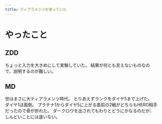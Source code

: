 ```yaml
---
title: ティアラメンツを使っていた
---
```


# やったこと

## ZDD

ちょっと入力を大きめにして実験していた。
結果が何とも言えないものなので、説明するのが難しい。

## MD

世はまさに大ティアラメンツ時代。
とりあえずランクをダイヤ5まで上げた。
ダイヤ1は面倒。
プラチナ1からダイヤ5に上がる直前の2戦がどちらもHERO相手だったので骨が折れた。
ダークロウを出されてもわりとどうにかなるのだが、しんどいことには違いない。
